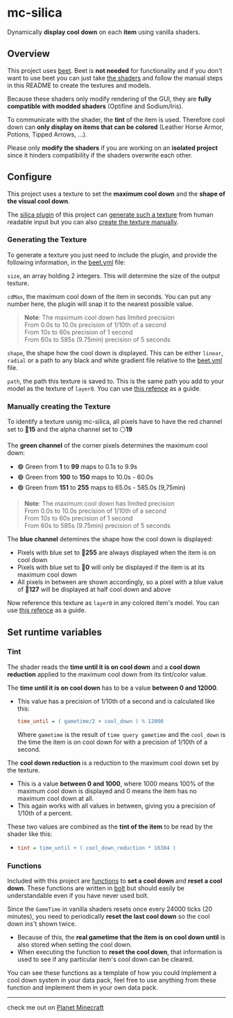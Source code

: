 # mc-silica

Dynamically **display cool down** on each **item** using vanilla shaders.

## **Overview**

This project uses [beet](https://github.com/mcbeet/beet).
Beet is **not needed** for functionality and if you don't want to use beet you can just take [the shaders](src/assets/minecraft/shaders/core/) and follow the manual steps in this README to create the textures and models.

Because these shaders only modify rendering of the GUI, they are **fully compatible with modded shaders** (Optifine and Sodium/Iris).

To communicate with the shader, the **tint** of the item is used.
Therefore cool down can **only display on items that can be colored** (Leather Horse Armor, Potions, Tipped Arrows, ...).

Please only **modify the shaders** if you are working on an **isolated project** since it hinders compatibility if the shaders overwrite each other.

 ## **Configure**

This project uses a texture to set the **maximum cool down** and the **shape of the visual cool down**.

The [silica plugin](plugins/silica.py) of this project can [generate such a texture](#generate-the-texture) from human readable input but you can also [create the texture manually](#manually-create-the-texture).

### **Generating the Texture**

To generate a texture you just need to include the plugin, and provide the following information, in the [beet.yml](beet.yml) file:

`size`, an array holding 2 integers.
This will determine the size of the output texture.

`cdMax`, the maximum cool down of the item in seconds.
You can put any number here, the plugin will snap it to the nearest possible value.
> **Note**: The maximum cool down has limited precision<br>
> From 0.0s to 10.0s precision of 1/10th of a second<br>
> From 10s to 60s precision of 1 second<br>
> From 60s to 585s (9.75min) precision of 5 seconds<br>

`shape`, the shape how the cool down is displayed.
This can be either `linear`, `radial` or a path to any black and white gradient file relative to the [beet.yml](beet.yml) file.

`path`, the path this texture is saved to.
This is the same path you add to your model as the texture of `layer0`.
You can use [this refence](src/assets/minecraft/models/item/item_on_cd.json) as a guide.

### **Manually creating the Texture**

To identify a texture usnig mc-silica, all pixels have to have the red channel set to 🔴**15** and the alpha channel set to ⚪**19**

The **green channel** of the corner pixels determines the maximum cool down:
- 🟢 Green from **1** to **99** maps to 0.1s to 9.9s
- 🟢 Green from **100** to **150** maps to 10.0s - 60.0s
- 🟢 Green from **151** to **255** maps to 65.0s - 585.0s (9,75min)

> **Note**: The maximum cool down has limited precision<br>
> From 0.0s to 10.0s precision of 1/10th of a second<br>
> From 10s to 60s precision of 1 second<br>
> From 60s to 585s (9.75min) precision of 5 seconds<br>

The **blue channel** detemines the shape how the cool down is displayed:
- Pixels with blue set to 🔵**255** are always displayed when the item is on cool down
- Pixels with blue set to 🔵**0** will only be displayed if the item is at its maximum cool down
- All pixels in between are shown accordingly, so a pixel with a blue value of 🔵**127** will be displayed at half cool down and above

Now reference this texture as `layer0` in any colored item's model.
You can use [this refence](src/assets/minecraft/models/item/item_on_cd.json) as a guide.

## **Set runtime variables**

### **Tint**

The shader reads the **time until it is on cool down** and a **cool down reduction** applied to the maximum cool down from its tint/color value.

The **time until it is on cool down** has to be a value **between 0 and 12000**.
- This value has a precision of 1/10th of a second and is calculated like this:
    ```ini
    time_until = ( gametime/2 + cool_down ) % 12000
    ```
    Where `gametime` is the result of `time query gametime` and the `cool_down` is the time the item is on cool down for with a precision of 1/10th of a second.

The **cool down reduction** is a reduction to the maximum cool down set by the texture.
- This is a value **between 0 and 1000**, where 1000 means 100% of the maximum cool down is displayed and 0 means the item has no maximum cool down at all.
- This again works with all values in between, giving you a precision of 1/10th of a percent.

These two values are combined as the **tint of the item** to be read by the shader like this:
-   ```ini
    tint = time_until + ( cool_down_reduction * 16384 )
    ```

### **Functions**

Included with this project are [functions](src/data/silica/modules/main.bolt) to **set a cool down** and **reset a cool down**.
These functions are written in [bolt](https://github.com/mcbeet/bolt) but should easily be understandable even if you have never used bolt.

Since the `GameTime` in vanilla shaders resets once every 24000 ticks (20 minutes), you need to periodically **reset the last cool down** so the cool down ins't shown twice.
- Because of this, the **real gametime that the item is on cool down until** is also stored when setting the cool down.
- When executing the function to **reset the cool down**, that information is used to see if any particular item's cool down can be cleared.

You can see these functions as a template of how you could implement a cool down system in your data pack, feel free to use anything from these function and implement them in your own data pack.

---
check me out on [Planet Minecraft](https://www.planetminecraft.com/member/puckisilver/)
